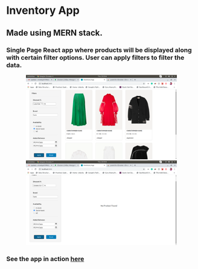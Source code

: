 # Inventory App 
 ## Made using MERN stack.
  ### Single Page React app where products will be displayed along with certain filter options. User can apply filters to filter the data.
  <div align="center">
    <img src="/screenshots/inventoryapp_2.png" width="400px"</img> 
    <img src="/screenshots/inventoryapp_1.png" width="400px"</img> 
  </div> 

  ### See the app in action [here](https://captainvineet-inventory.herokuapp.com/)